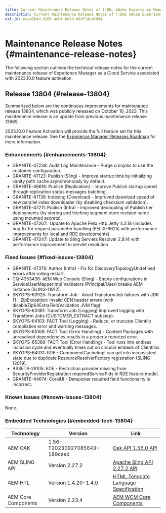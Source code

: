 ```yaml
---
title: Current Maintenance Release Notes of [!DNL Adobe Experience Manager] as a Cloud Service.
description: Current Maintenance Release Notes of [!DNL Adobe Experience Manager] as a Cloud Service.
exl-id: eee42b4d-9206-4ebf-b88d-d8df14c46094
---
```

# Maintenance Release Notes {#maintenance-release-notes}

The following section outlines the technical release notes for the current maintenance release of Experience Manager as a Cloud Service associated with 2023.10.0 feature activation.

## Release 13804 {#release-13804}

Summarized below are the continuous improvements for maintenance release 13804, which was publicly released on October 10, 2023. This maintenance release is an update from previous maintenance release 13665.

2023.10.0 Feature Activation will provide the full feature set for this maintenance release. See the [Experience Manager Releases Roadmap](https://experienceleague.adobe.com/docs/experience-manager-release-information/aem-release-updates/update-releases-roadmap.html) for more information.

### Enhancements {#enhancements-13804}

* GRANITE-47238: Audit Log Maintenance - Purge cronjobs to use the customer configuration.
* GRANITE-47123: Publish (Sling) - Improve startup time by initializing vanity path cache asynchronously by default.
* GRANITE-46618: Publish (Replication) - Improve Publish startup speed through replication status messages batching.
* GRANITE-47136: Indexing (Download) - Improved download speed of new parallel index downloader (by disabling checksum validation).
* GRANITE-47211: Publish (Infra) - Improved decoupling of Publish tier deployments (by storing and fetching segment store revision name using mounted secrets).
* GRANITE-47267:  Update to Apache Felix Http Jetty 4.2.18 (includes bug fix for request parameter handling (FELIX-6625) with performance improvements for local and RDE developments).
* GRANITE-47247: Update to Sling Servlets Resolver 2.9.14 with performance improvement in servlet resolution.

### Fixed Issues {#fixed-issues-13804}

* GRANITE-47376: Author (Infra) - Fix for DiscoveryTopologyUndefined errors after rolling restart.
* CQ-4353436: AEM Web Console (Sling) - Empty configurations in ServiceUserMapperImpl Validators (Principal/User) breaks AEM Instance (SLING-11912).
* SKYOPS-63925: Transform Job - Avoid TransformJob failures with JDK 11 - ZipException: Invalid CEN header errors (with disableZip64ExtraFieldValidation JVM flag).
* SKYOPS-63361: Transform Job (Logging) Improved logging with Transform Jobs (CUSTOMER_EXTRACT substep).
* SKYOPS-64103: FACT Tool (Logging) - Reduce, or truncate Clientlib compilation error and warning messages.
* SKYOPS-65109: FACT Tool (Error Handling) - Content Packages with unresolved dependencies results in a properly reported error.
* SKYOPS-65368: FACT Tool (Error Handling) - Tool runs into endless inclusion cycle and eventually times out on circular embeds of Clientlibs.
* SKYOPS-64031: RDE - ComponentCacheImpl can get into inconsistent state due to duplicate ResourceResolverFactory registration (SLING-12019).
* ASSETS-29105: RDE - Restriction provider missing from SecurityProviderRegistration requiredServicePids in RDE feature model.
* GRANITE-44674: CoralUI - Datepicker required field functionality is incorrect.

### Known Issues {#known-issues-13804}

None.

### Embedded Technologies {#embedded-tech-13804}

|Technology|Version|Link|
|---|---|---|
|AEM OAK |1.56-T20230927085643-189caed|[Oak API 1.56.0 API](https://www.javadoc.io/doc/org.apache.jackrabbit/oak-api/1.56.0/index.html)| 
|AEM SLING API |Version 2.27.2 |[Apache Sling API 2.27.2 API](https://www.javadoc.io/doc/org.apache.sling/org.apache.sling.api/latest/index.html)|
|AEM HTL|Version 1.4.20-1.4.0 |[HTML Template Language Specification](https://github.com/adobe/htl-spec)|
|AEM Core Components|Version 2.23.4|[AEM WCM Core Components](https://github.com/adobe/aem-core-wcm-components)|
